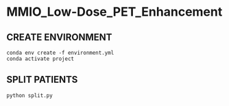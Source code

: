 # MMIO_Low-Dose_PET_Enhancement

## CREATE ENVIRONMENT
```
conda env create -f environment.yml
conda activate project
```

## SPLIT PATIENTS
`python split.py`
